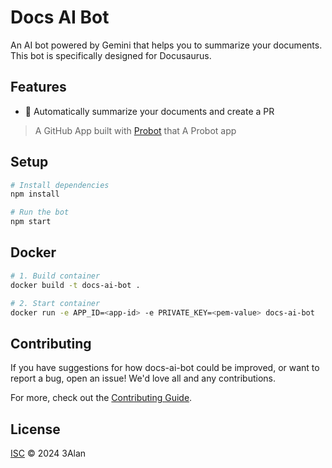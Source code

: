 # Docs AI Bot

An AI bot powered by Gemini that helps you to summarize your documents. This bot is specifically designed for Docusaurus.

## Features

- 🤖 Automatically summarize your documents and create a PR

> A GitHub App built with [Probot](https://github.com/probot/probot) that A Probot app

## Setup

```sh
# Install dependencies
npm install

# Run the bot
npm start
```

## Docker

```sh
# 1. Build container
docker build -t docs-ai-bot .

# 2. Start container
docker run -e APP_ID=<app-id> -e PRIVATE_KEY=<pem-value> docs-ai-bot
```

## Contributing

If you have suggestions for how docs-ai-bot could be improved, or want to report a bug, open an issue! We'd love all and any contributions.

For more, check out the [Contributing Guide](CONTRIBUTING.md).

## License

[ISC](LICENSE) © 2024 3Alan
